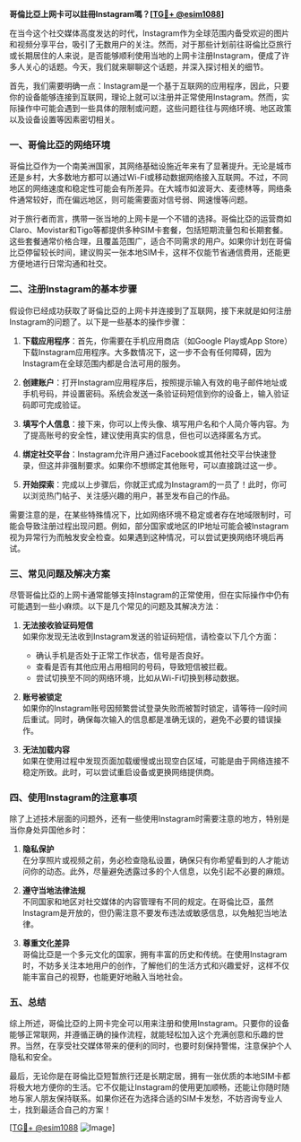 **哥倫比亞上网卡可以註冊Instagram嗎？[[TG💪+ @esim1088](https://t.me/s/esim1088)]**

在当今这个社交媒体高度发达的时代，Instagram作为全球范围内备受欢迎的图片和视频分享平台，吸引了无数用户的关注。然而，对于那些计划前往哥倫比亞旅行或长期居住的人来说，是否能够顺利使用当地的上网卡注册Instagram，便成了许多人关心的话题。今天，我们就来聊聊这个话题，并深入探讨相关的细节。

首先，我们需要明确一点：Instagram是一个基于互联网的应用程序，因此，只要你的设备能够连接到互联网，理论上就可以注册并正常使用Instagram。然而，实际操作中可能会遇到一些具体的限制或问题，这些问题往往与网络环境、地区政策以及设备设置等因素密切相关。

### 一、哥倫比亞的网络环境

哥倫比亞作为一个南美洲国家，其网络基础设施近年来有了显著提升。无论是城市还是乡村，大多数地方都可以通过Wi-Fi或移动数据网络接入互联网。不过，不同地区的网络速度和稳定性可能会有所差异。在大城市如波哥大、麦德林等，网络条件通常较好，而在偏远地区，则可能需要面对信号弱、网速慢等问题。

对于旅行者而言，携带一张当地的上网卡是一个不错的选择。哥倫比亞的运营商如Claro、Movistar和Tigo等都提供多种SIM卡套餐，包括短期流量包和长期套餐。这些套餐通常价格合理，且覆盖范围广，适合不同需求的用户。如果你计划在哥倫比亞停留较长时间，建议购买一张本地SIM卡，这样不仅能节省通信费用，还能更方便地进行日常沟通和社交。

### 二、注册Instagram的基本步骤

假设你已经成功获取了哥倫比亞的上网卡并连接到了互联网，接下来就是如何注册Instagram的问题了。以下是一些基本的操作步骤：

1. **下载应用程序**：首先，你需要在手机应用商店（如Google Play或App Store）下载Instagram应用程序。大多数情况下，这一步不会有任何障碍，因为Instagram在全球范围内都是合法可用的服务。

2. **创建账户**：打开Instagram应用程序后，按照提示输入有效的电子邮件地址或手机号码，并设置密码。系统会发送一条验证码短信到你的设备上，输入验证码即可完成验证。

3. **填写个人信息**：接下来，你可以上传头像、填写用户名和个人简介等内容。为了提高账号的安全性，建议使用真实的信息，但也可以选择匿名方式。

4. **绑定社交平台**：Instagram允许用户通过Facebook或其他社交平台快速登录，但这并非强制要求。如果你不想绑定其他账号，可以直接跳过这一步。

5. **开始探索**：完成以上步骤后，你就正式成为Instagram的一员了！此时，你可以浏览热门帖子、关注感兴趣的用户，甚至发布自己的作品。

需要注意的是，在某些特殊情况下，比如网络环境不稳定或者存在地域限制时，可能会导致注册过程出现问题。例如，部分国家或地区的IP地址可能会被Instagram视为异常行为而触发安全检查。如果遇到这种情况，可以尝试更换网络环境后再试。

### 三、常见问题及解决方案

尽管哥倫比亞的上网卡通常能够支持Instagram的正常使用，但在实际操作中仍有可能遇到一些小麻烦。以下是几个常见的问题及其解决方法：

1. **无法接收验证码短信**  
   如果你发现无法收到Instagram发送的验证码短信，请检查以下几个方面：
   - 确认手机是否处于正常工作状态，信号是否良好。
   - 查看是否有其他应用占用相同的号码，导致短信被拦截。
   - 尝试切换至不同的网络环境，比如从Wi-Fi切换到移动数据。

2. **账号被锁定**  
   如果你的Instagram账号因频繁尝试登录失败而被暂时锁定，请等待一段时间后重试。同时，确保每次输入的信息都是准确无误的，避免不必要的错误操作。

3. **无法加载内容**  
   如果在使用过程中发现页面加载缓慢或出现空白区域，可能是由于网络连接不稳定所致。此时，可以尝试重启设备或更换网络提供商。

### 四、使用Instagram的注意事项

除了上述技术层面的问题外，还有一些使用Instagram时需要注意的地方，特别是当你身处异国他乡时：

1. **隐私保护**  
   在分享照片或视频之前，务必检查隐私设置，确保只有你希望看到的人才能访问你的动态。此外，尽量避免透露过多的个人信息，以免引起不必要的麻烦。

2. **遵守当地法律法规**  
   不同国家和地区对社交媒体的内容管理有不同的规定。在哥倫比亞，虽然Instagram是开放的，但仍需注意不要发布违法或敏感信息，以免触犯当地法律。

3. **尊重文化差异**  
   哥倫比亞是一个多元文化的国家，拥有丰富的历史和传统。在使用Instagram时，不妨多关注本地用户的创作，了解他们的生活方式和兴趣爱好，这样不仅能丰富自己的视野，也能更好地融入当地社会。

### 五、总结

综上所述，哥倫比亞的上网卡完全可以用来注册和使用Instagram。只要你的设备能够正常联网，并遵循正确的操作流程，就能轻松加入这个充满创意和乐趣的世界。当然，在享受社交媒体带来的便利的同时，也要时刻保持警惕，注意保护个人隐私和安全。

最后，无论你是在哥倫比亞短暂旅行还是长期定居，拥有一张优质的本地SIM卡都将极大地方便你的生活。它不仅能让Instagram的使用更加顺畅，还能让你随时随地与家人朋友保持联系。如果你还在为选择合适的SIM卡发愁，不妨咨询专业人士，找到最适合自己的方案！

[[TG💪+ @esim1088](https://t.me/s/esim1088) ![Image](https://i.postimg.cc/4NQfJmqS/Snipaste-2025-05-13-00-14-12.png)]
